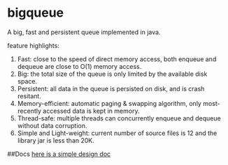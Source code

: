 bigqueue
========

A big, fast and persistent queue implemented in java.

feature highlights:  
1. Fast: close to the speed of direct memory access, both enqueue and dequeue are close to O(1) memory access.  
2. Big: the total size of the queue is only limited by the available disk space.  
3. Persistent: all data in the queue is persisted on disk, and is crash resitant.  
4. Memory-efficient: automatic paging & swapping algorithm, only most-recently accessed data is kept in memory.  
5. Thread-safe: multiple threads can concurrently enqueue and dequeue without data corruption.  
6. Simple and Light-weight: current number of source files is 12 and the library jar is less than 20K.

##Docs
[here is a simple design doc](http://bulldog2011.github.com/blog/2013/01/23/big-queue-design/)
